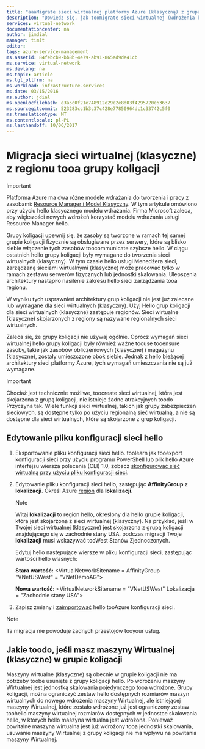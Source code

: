 ```yaml
---
title: "aaaMigrate sieci wirtualnej platformy Azure (klasyczną) z grupą koligacji regionu tooa | Dokumentacja firmy Microsoft"
description: "Dowiedz się, jak toomigrate sieci wirtualnej (wdrożenia klasyczne) z koligacji grupy tooa regionu."
services: virtual-network
documentationcenter: na
author: jimdial
manager: timlt
editor: 
tags: azure-service-management
ms.assetid: 84febcb9-bb8b-4e79-ab91-865ad9de41cb
ms.service: virtual-network
ms.devlang: na
ms.topic: article
ms.tgt_pltfrm: na
ms.workload: infrastructure-services
ms.date: 03/15/2016
ms.author: jdial
ms.openlocfilehash: e3a5c0f21e748912e29e2e8d03f4295720e63637
ms.sourcegitcommit: 523283cc1b3c37c428e77850964dc1c33742c5f0
ms.translationtype: MT
ms.contentlocale: pl-PL
ms.lasthandoff: 10/06/2017
---
```

# <a name="migrate-a-virtual-network-classic-from-an-affinity-group-tooa-region"></a>Migracja sieci wirtualnej (klasyczne) z regionu tooa grupy koligacji

> [!IMPORTANT]
> Platforma Azure ma dwa różne modele wdrażania do tworzenia i pracy z zasobami: [Resource Manager i Model Klasyczny](../resource-manager-deployment-model.md?toc=%2fazure%2fvirtual-network%2ftoc.json). W tym artykule omówiono przy użyciu hello klasycznego modelu wdrażania. Firma Microsoft zaleca, aby większości nowych wdrożeń korzystać modelu wdrażania usługi Resource Manager hello.

Grupy koligacji upewnij się, że zasoby są tworzone w ramach tej samej grupie koligacji fizycznie są obsługiwane przez serwery, które są blisko siebie włączenie tych zasobów toocommunicate szybsze hello. W ciągu ostatnich hello grupy koligacji były wymagane do tworzenia sieci wirtualnych (klasyczny). W tym czasie hello usługi Menedżera sieci, zarządzaną sieciami wirtualnymi (klasyczne) może pracować tylko w ramach zestawu serwerów fizycznych lub jednostki skalowania. Ulepszenia architektury nastąpiło nasilenie zakresu hello sieci zarządzania tooa regionu.

W wyniku tych usprawnień architektury grup koligacji nie jest już zalecane lub wymagane dla sieci wirtualnych (klasyczny). Użyj Hello grup koligacji dla sieci wirtualnych (klasyczne) zastępuje regionów. Sieci wirtualne (klasyczne) skojarzonych z regiony są nazywane regionalnych sieci wirtualnych.

Zaleca się, że grupy koligacji nie używaj ogólnie. Oprócz wymagań sieci wirtualnej hello grupy koligacji były również ważne toouse tooensure zasoby, takie jak zasobów obliczeniowych (klasyczne) i magazynu (klasyczne), zostały umieszczone obok siebie. Jednak z hello bieżącej architektury sieci platformy Azure, tych wymagań umieszczania nie są już wymagane.

> [!IMPORTANT]
> Chociaż jest technicznie możliwe, toocreate sieci wirtualnej, która jest skojarzona z grupą koligacji, nie istnieje żadne atrakcyjnych toodo Przyczyna tak. Wiele funkcji sieci wirtualnej, takich jak grupy zabezpieczeń sieciowych, są dostępne tylko po użyciu regionalną sieć wirtualną, a nie są dostępne dla sieci wirtualnych, które są skojarzone z grup koligacji.
> 
> 

## <a name="edit-hello-network-configuration-file"></a>Edytowanie pliku konfiguracji sieci hello

1. Eksportowanie pliku konfiguracji sieci hello. toolearn jak tooexport konfiguracji sieci przy użyciu programu PowerShell lub plik hello Azure interfejsu wiersza polecenia (CLI) 1.0, zobacz [skonfigurować sieć wirtualną przy użyciu pliku konfiguracji sieci](virtual-networks-using-network-configuration-file.md#export).
2. Edytowanie pliku konfiguracji sieci hello, zastępując **AffinityGroup** z **lokalizacji**. Określ Azure [region](https://azure.microsoft.com/regions) dla **lokalizacji**.
   
   > [!NOTE]
   > Witaj **lokalizacji** to region hello, określony dla hello grupie koligacji, która jest skojarzona z sieci wirtualnej (klasyczny). Na przykład, jeśli w Twojej sieci wirtualnej (klasyczne) jest skojarzona z grupą koligacji znajdującego się w zachodnie stany USA, podczas migracji Twoje **lokalizacji** musi wskazywać tooWest Stanów Zjednoczonych. 
   > 
   > 
   
    Edytuj hello następujące wiersze w pliku konfiguracji sieci, zastępując wartości hello własnych: 
   
    **Stara wartość:** \<VirtualNetworkSitename = AffinityGroup "VNetUSWest" = "VNetDemoAG"\> 
   
    **Nowa wartość:** \<VirtualNetworkSitename = "VNetUSWest" Lokalizacja = "Zachodnie stany USA"\>
3. Zapisz zmiany i [zaimportować](virtual-networks-using-network-configuration-file.md#import) hello tooAzure konfiguracji sieci.

> [!NOTE]
> Ta migracja nie powoduje żadnych przestojów tooyour usług.
> 
> 

## <a name="what-toodo-if-you-have-a-vm-classic-in-an-affinity-group"></a>Jakie toodo, jeśli masz maszyny Wirtualnej (klasyczne) w grupie koligacji
Maszyny wirtualne (klasyczne) są obecnie w grupie koligacji nie ma potrzeby toobe usunięte z grupy koligacji hello. Po wdrożeniu maszyny Wirtualnej jest jednostką skalowania pojedynczego tooa wdrożone. Grupy koligacji, można ograniczyć zestaw hello dostępnych rozmiarów maszyn wirtualnych do nowego wdrożenia maszyny Wirtualnej, ale istniejącej maszyny Wirtualnej, które zostało wdrożone już jest ograniczony zestaw toohello maszyny wirtualnej rozmiarów dostępnych w jednostce skalowania hello, w których hello maszyna wirtualna jest wdrożona. Ponieważ powitalne maszyna wirtualna jest już wdrożony tooa jednostki skalowania, usuwanie maszyny Wirtualnej z grupy koligacji nie ma wpływu na powitania maszyny Wirtualnej.
